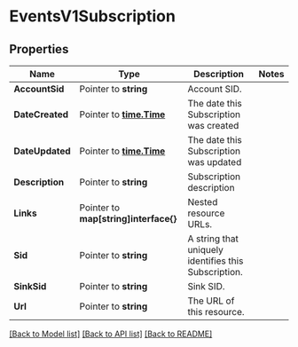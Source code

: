 # EventsV1Subscription

## Properties
Name | Type | Description | Notes
------------ | ------------- | ------------- | -------------
**AccountSid** | Pointer to **string** | Account SID. |
**DateCreated** | Pointer to [**time.Time**](time.Time.md) | The date this Subscription was created |
**DateUpdated** | Pointer to [**time.Time**](time.Time.md) | The date this Subscription was updated |
**Description** | Pointer to **string** | Subscription description |
**Links** | Pointer to **map[string]interface{}** | Nested resource URLs. |
**Sid** | Pointer to **string** | A string that uniquely identifies this Subscription. |
**SinkSid** | Pointer to **string** | Sink SID. |
**Url** | Pointer to **string** | The URL of this resource. |

[[Back to Model list]](../README.md#documentation-for-models) [[Back to API list]](../README.md#documentation-for-api-endpoints) [[Back to README]](../README.md)


